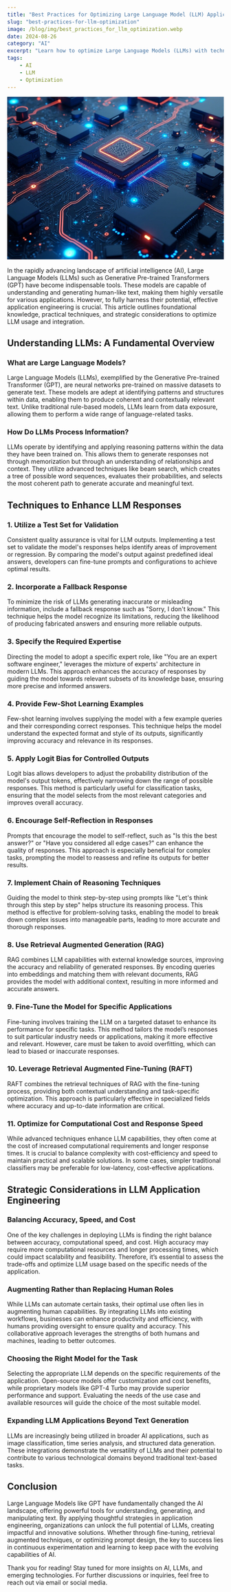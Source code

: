```yaml
---
title: "Best Practices for Optimizing Large Language Model (LLM) Application Engineering"
slug: "best-practices-for-llm-optimization"
image: /blog/img/best_practices_for_llm_optimization.webp
date: 2024-08-26
category: "AI"
excerpt: "Learn how to optimize Large Language Models (LLMs) with techniques like validation, few-shot learning, and fine-tuning. Improve accuracy, manage costs, and integrate LLMs into workflows for enhanced productivity and innovation."
tags:
    - AI
    - LLM
    - Optimization
---
```

![best_practices_for_llm_optimization.webp](../images/best_practices_for_llm_optimization.webp)

In the rapidly advancing landscape of artificial intelligence (AI), Large Language Models (LLMs) such as Generative Pre-trained Transformers (GPT) have become indispensable tools. These models are capable of understanding and generating human-like text, making them highly versatile for various applications. However, to fully harness their potential, effective application engineering is crucial. This article outlines foundational knowledge, practical techniques, and strategic considerations to optimize LLM usage and integration.

## Understanding LLMs: A Fundamental Overview

### What are Large Language Models?

Large Language Models (LLMs), exemplified by the Generative Pre-trained Transformer (GPT), are neural networks pre-trained on massive datasets to generate text. These models are adept at identifying patterns and structures within data, enabling them to produce coherent and contextually relevant text. Unlike traditional rule-based models, LLMs learn from data exposure, allowing them to perform a wide range of language-related tasks.

### How Do LLMs Process Information?

LLMs operate by identifying and applying reasoning patterns within the data they have been trained on. This allows them to generate responses not through memorization but through an understanding of relationships and context. They utilize advanced techniques like beam search, which creates a tree of possible word sequences, evaluates their probabilities, and selects the most coherent path to generate accurate and meaningful text.

## Techniques to Enhance LLM Responses

### 1. Utilize a Test Set for Validation

Consistent quality assurance is vital for LLM outputs. Implementing a test set to validate the model's responses helps identify areas of improvement or regression. By comparing the model's output against predefined ideal answers, developers can fine-tune prompts and configurations to achieve optimal results.

### 2. Incorporate a Fallback Response

To minimize the risk of LLMs generating inaccurate or misleading information, include a fallback response such as "Sorry, I don't know." This technique helps the model recognize its limitations, reducing the likelihood of producing fabricated answers and ensuring more reliable outputs.

### 3. Specify the Required Expertise

Directing the model to adopt a specific expert role, like "You are an expert software engineer," leverages the mixture of experts' architecture in modern LLMs. This approach enhances the accuracy of responses by guiding the model towards relevant subsets of its knowledge base, ensuring more precise and informed answers.

### 4. Provide Few-Shot Learning Examples

Few-shot learning involves supplying the model with a few example queries and their corresponding correct responses. This technique helps the model understand the expected format and style of its outputs, significantly improving accuracy and relevance in its responses.

### 5. Apply Logit Bias for Controlled Outputs

Logit bias allows developers to adjust the probability distribution of the model's output tokens, effectively narrowing down the range of possible responses. This method is particularly useful for classification tasks, ensuring that the model selects from the most relevant categories and improves overall accuracy.

### 6. Encourage Self-Reflection in Responses

Prompts that encourage the model to self-reflect, such as "Is this the best answer?" or "Have you considered all edge cases?" can enhance the quality of responses. This approach is especially beneficial for complex tasks, prompting the model to reassess and refine its outputs for better results.

### 7. Implement Chain of Reasoning Techniques

Guiding the model to think step-by-step using prompts like "Let's think through this step by step" helps structure its reasoning process. This method is effective for problem-solving tasks, enabling the model to break down complex issues into manageable parts, leading to more accurate and thorough responses.

### 8. Use Retrieval Augmented Generation (RAG)

RAG combines LLM capabilities with external knowledge sources, improving the accuracy and reliability of generated responses. By encoding queries into embeddings and matching them with relevant documents, RAG provides the model with additional context, resulting in more informed and accurate answers.

### 9. Fine-Tune the Model for Specific Applications

Fine-tuning involves training the LLM on a targeted dataset to enhance its performance for specific tasks. This method tailors the model’s responses to suit particular industry needs or applications, making it more effective and relevant. However, care must be taken to avoid overfitting, which can lead to biased or inaccurate responses.

### 10. Leverage Retrieval Augmented Fine-Tuning (RAFT)

RAFT combines the retrieval techniques of RAG with the fine-tuning process, providing both contextual understanding and task-specific optimization. This approach is particularly effective in specialized fields where accuracy and up-to-date information are critical.

### 11. Optimize for Computational Cost and Response Speed

While advanced techniques enhance LLM capabilities, they often come at the cost of increased computational requirements and longer response times. It is crucial to balance complexity with cost-efficiency and speed to maintain practical and scalable solutions. In some cases, simpler traditional classifiers may be preferable for low-latency, cost-effective applications.

## Strategic Considerations in LLM Application Engineering

### Balancing Accuracy, Speed, and Cost

One of the key challenges in deploying LLMs is finding the right balance between accuracy, computational speed, and cost. High accuracy may require more computational resources and longer processing times, which could impact scalability and feasibility. Therefore, it’s essential to assess the trade-offs and optimize LLM usage based on the specific needs of the application.

### Augmenting Rather than Replacing Human Roles

While LLMs can automate certain tasks, their optimal use often lies in augmenting human capabilities. By integrating LLMs into existing workflows, businesses can enhance productivity and efficiency, with humans providing oversight to ensure quality and accuracy. This collaborative approach leverages the strengths of both humans and machines, leading to better outcomes.

### Choosing the Right Model for the Task

Selecting the appropriate LLM depends on the specific requirements of the application. Open-source models offer customization and cost benefits, while proprietary models like GPT-4 Turbo may provide superior performance and support. Evaluating the needs of the use case and available resources will guide the choice of the most suitable model.

### Expanding LLM Applications Beyond Text Generation

LLMs are increasingly being utilized in broader AI applications, such as image classification, time series analysis, and structured data generation. These integrations demonstrate the versatility of LLMs and their potential to contribute to various technological domains beyond traditional text-based tasks.

## Conclusion

Large Language Models like GPT have fundamentally changed the AI landscape, offering powerful tools for understanding, generating, and manipulating text. By applying thoughtful strategies in application engineering, organizations can unlock the full potential of LLMs, creating impactful and innovative solutions. Whether through fine-tuning, retrieval augmented techniques, or optimizing prompt design, the key to success lies in continuous experimentation and learning to keep pace with the evolving capabilities of AI.

Thank you for reading! Stay tuned for more insights on AI, LLMs, and emerging technologies. 
For further discussions or inquiries, feel free to reach out via email or social media.
